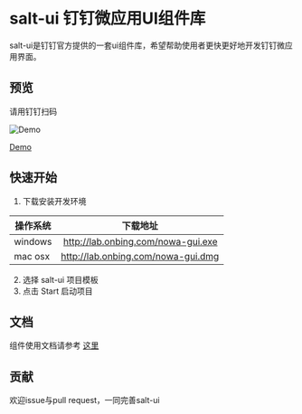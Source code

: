 salt-ui 钉钉微应用UI组件库  
====

salt-ui是钉钉官方提供的一套ui组件库，希望帮助使用者更快更好地开发钉钉微应用界面。

## 预览

请用钉钉扫码

![Demo](https://img.alicdn.com/tps/TB1tKQnPXXXXXaAXFXXXXXXXXXX-150-150.png)

[Demo](http://g.alicdn.com/platform/tingle-ui/1.2.3/demo/index.html#/)

## 快速开始

1. 下载安装开发环境

操作系统 | 下载地址
--- | ---
windows | http://lab.onbing.com/nowa-gui.exe
mac osx | http://lab.onbing.com/nowa-gui.dmg

2. 选择 salt-ui 项目模板
3. 点击 Start 启动项目

## 文档

组件使用文档请参考 [这里](https://salt-ui.github.io/components/tingle-button)

## 贡献

欢迎issue与pull request，一同完善salt-ui


